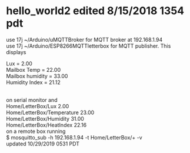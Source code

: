 # hello_world2 edited 8/15/2018 1354 pdt<br>
use 17j ~/Arduino/uMQTTBroker for MQTT broker at 192.168.1.94<br>
use 17j ~/Arduino/ESP8266MQTTletterbox for MQTT publisher. This displays<br>

Lux = 2.00<br>
Mailbox Temp = 22.00<br>
Mailbox humidity = 33.00<br>
Humidity Index = 21.12<br>

<br> 
on serial monitor and <br>
Home/LetterBox/Lux  2.00<br>
Home/LetterBox/Temperature 23.00<br>
Home/LetterBox/Humidity 31.00<br>
Home/LetterBox/HeatIndex 22.16<br>
on a remote box running <br>
$ mosquitto_sub -h 192.168.1.94 -t Home/LetterBox/+ -v<br>
updated 10/29/2019 0531 PDT


